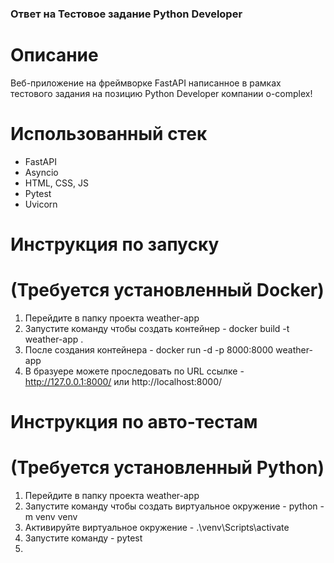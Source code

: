 ### Ответ на Тестовое задание Python Developer 

# Описание

Веб-приложение на фреймворке FastAPI написанное в рамках тестового задания на позицию Python Developer компании o-complex!

# Использованный стек
 - FastAPI
 - Asyncio
 - HTML, CSS, JS
 - Pytest
 - Uvicorn

# Инструкция по запуску
# (Требуется установленный Docker)
1. Перейдите в папку проекта weather-app
2. Запустите команду чтобы создать контейнер - docker build -t weather-app .
3. После создания контейнера - docker run -d -p 8000:8000 weather-app
4. В бразуере можете проследовать по URL ссылке - http://127.0.0.1:8000/ или http://localhost:8000/

# Инструкция по авто-тестам
# (Требуется установленный Python)
1. Перейдите в папку проекта weather-app
2. Запустите команду чтобы создать виртуальное окружение - python -m venv venv
2. Активируйте виртуальное окружение - .\venv\Scripts\activate
3. Запустите команду - pytest
4. 
